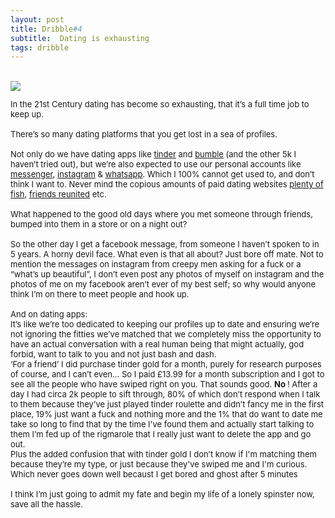 ```yaml
---
layout: post
title: Dribble#4
subtitle:  Dating is exhausting
tags: dribble
---
```


<div class="text-center">
  <br/>
  <img src="{{ site.baseurl }}/img/dribble4.JPG"/>
</div>


<div class="text-left">
<div class="boxed">
  <font size="2">
      
In the 21st Century dating has become so exhausting, that it’s a full time job to keep up. <br><br>
There’s so many dating platforms that you get lost in a sea of profiles.<br><br>
Not only do we have dating apps like <a href="https://tinder.com/?lang=en-GB">tinder</a> and <a href="https://bumble.com/">bumble</a> (and the other 5k I haven’t tried out), but we’re also expected to use our personal accounts like <a href="https://www.messenger.com/">messenger</a>, <a href="https://www.instagram.com/?hl=en">instagram</a> & <a href="https://www.whatsapp.com/">whatsapp</a>. Which I 100% cannot get used to, and don’t think I want to. Never mind the copious amounts of paid dating websites <a href="https://www.pof.com/">plenty of fish</a>, <a href="https://www.friendsreuniteddating.com/">friends reunited</a> etc. <br><br>
What happened to the good old days where you met someone through friends, bumped into them in a store or on a night out? <br><br>
So the other day I get a facebook message, from someone I haven’t spoken to in 5 years. A horny devil face. What even is that all about? Just bore off mate. Not to mention the messages on instagram from creepy men asking for a fuck or a “what’s up beautiful”, I don’t even  post any photos of myself on instagram and the photos of me on my facebook aren’t ever of my best self; so why would anyone think I’m on there to meet people and hook up. <br><br>
And on dating apps: <br>
It’s like we’re too dedicated to keeping our profiles up to date and ensuring we’re not ignoring the fitties we’ve matched that we completely miss the opportunity to have an actual conversation with a real human being that might actually, god forbid, want to talk to you and not just bash and dash. <br>
‘For a friend’ I did purchase tinder gold for a month, purely for research purposes of course, and I can’t even… So I paid £13.99 for a month subscription and I got to see all the people who have swiped right on you. That sounds good. <b> No </b>! After a day I had circa 2k people to sift through, 80% of which don’t respond when I talk to them because they’ve just played tinder roulette and didn’t fancy me in the first place, 19% just want a fuck and nothing more and the 1% that do want to date me take so long to find that by the time I've found them and actually start talking to them I’m fed up of the rigmarole that I really just want to delete the app and go out. <br>
Plus the added confusion that with tinder gold I don’t know if I'm matching them because they’re my type, or just because they've swiped me and I'm curious. Which never goes down well becaust I get bored and ghost after 5 minutes<br><br>
I think I’m just going to admit my fate and begin my life of a lonely spinster now,  save all the hassle. 


</font>
    <br><br>
